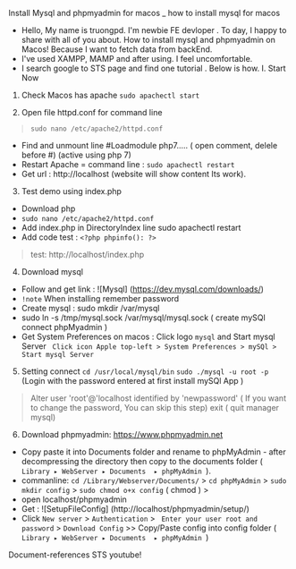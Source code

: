 Install Mysql and phpmyadmin for macos _ how to install mysql for macos
- Hello, My name is truongpd. I'm newbie FE devloper . To day, I happy to share with all of you about. How to install mysql and phpmyadmin on Macos! Because I want to fetch data from backEnd.
- I've used XAMPP, MAMP and after using. I feel uncomfortable.
- I search google to STS page and find one tutorial . Below is how.
I. Start Now

1. Check Macos has apache
``sudo apachectl start``

2. Open file httpd.conf for command line
> ```sudo nano /etc/apache2/httpd.conf```
- Find and unmount line #Loadmodule php7..... ( open comment, delele before #) (active using php 7)
- Restart Apache = command line : ``sudo apachectl restart``
- Get url :  http://localhost (website will show content Its work).

3. Test demo using index.php
- Download php
- ``sudo nano /etc/apache2/httpd.conf``
- Add index.php in DirectoryIndex line sudo apachectl restart
- Add code test : ```<?php phpinfo(): ?>```
> test: http://localhost/index.php

4. Download mysql
- Follow and get link : ![Mysql] (https://dev.mysql.com/downloads/)
- ``!note`` When installing remember password
- Create mysql : sudo mkdir /var/mysql
- sudo ln -s /tmp/mysql.sock /var/mysql/mysql.sock ( create mySQl connect phpMyadmin )
-  Get System Preferences on macos : Click logo ``mysql`` and Start mysql Server
``` Click icon Apple top-left > System Preferences > mySQl > Start mysql Server```

5. Setting connect
```cd /usr/local/mysql/bin```
``sudo ./mysql -u root -p`` (Login with the password entered at first install mySQl App )
> Alter user 'root'@'localhost identified by 'newpassword' ( If you want to change the password, You can skip this step)
> exit ( quit manager mysql)

6. Download phpmyadmin: https://www.phpmyadmin.net
- Copy paste it into Documents folder and rename to phpMyAdmin - after decompressing the directory then copy to the documents folder  ( ``Library⁩ ▸ ⁨WebServer⁩ ▸ ⁨Documents  ▸ phpMyAdmin ``).
- commanline: ```cd /Library/Webserver/Documents/``` > ```cd phpMyAdmin``` > ```sudo mkdir config``` > ```sudo chmod o+x config``` ( chmod ) >
- open localhost/phpmyadmin
- Get : ![SetupFileConfig] (http://localhost/phpmyadmin/setup/)
- Click ``New server`` > ``Authentication`` > `` Enter your user root and password`` > ``Download Config`` >> Copy/Paste config into config folder ( ``Library⁩ ▸ ⁨WebServer⁩ ▸ ⁨Documents  ▸ phpMyAdmin ``)

Document-references STS youtube!